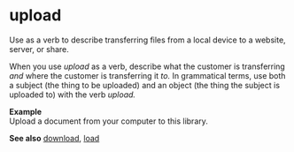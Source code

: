 # upload

Use as a verb to describe transferring files from a local device to a website, server, or share. 

When you use *upload* as a verb, describe what the customer is transferring *and* where the customer is transferring it *to.* In
grammatical terms, use both a subject (the thing to be uploaded) and an
object (the thing the subject is uploaded to) with the verb *upload.*

**Example**  
Upload a document from your computer to this library. 

**See also** [download](../d/download.md), [load](../l/load.md)
